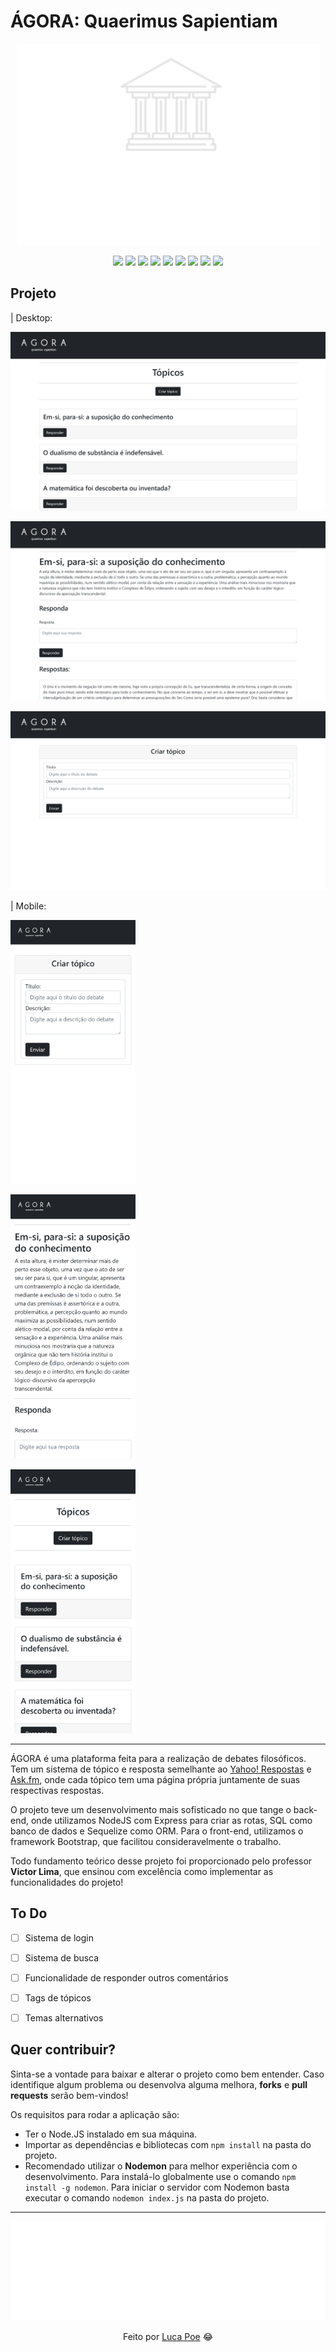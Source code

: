 # ÁGORA: Quaerimus Sapientiam

<p align=center><img src="https://raw.githubusercontent.com/iamthepoe/AGORA/main/public/images/logoc.png"></p>
<div align=center>
		<img src="https://img.shields.io/badge/HTML5-E34F26?style=for-the-badge&logo=html5&logoColor=white">
	<img src="https://img.shields.io/badge/CSS3-1572B6?style=for-the-badge&logo=css3&logoColor=white">
	<img src="https://img.shields.io/badge/Bootstrap-563D7C?style=for-the-badge&logo=bootstrap&logoColor=white">
	<img src="https://img.shields.io/badge/JavaScript-323330?style=for-the-badge&logo=javascript&logoColor=F7DF1E">
	<img src="https://img.shields.io/badge/Node.js-339933?style=for-the-badge&logo=nodedotjs&logoColor=white">
	<img src="https://img.shields.io/badge/EJS-990033?style=for-the-badge&logo=javascript&logoColor=669900">
	<img src="https://img.shields.io/badge/Express.js-000000?		style=for-the-badge&logo=express&logoColor=white">
	<img src="https://img.shields.io/badge/MySQL-005C84?style=for-the-badge&logo=mysql&logoColor=white">
	<img src="https://img.shields.io/badge/Sequelize-52B0E7?style=for-the-badge&logo=Sequelize&logoColor=white">
</div>


<h2>Projeto</h2>
| Desktop:
<p>
<img src="https://raw.githubusercontent.com/iamthepoe/AGORA/main/public/images/desktop%20(2).png">
<p>
<img src="https://raw.githubusercontent.com/iamthepoe/AGORA/main/public/images/desktop%20(1).png">
<p>
<img src="https://raw.githubusercontent.com/iamthepoe/AGORA/main/public/images/desktop%20(3).png">

| Mobile:
<p>
<img src="https://raw.githubusercontent.com/iamthepoe/AGORA/main/public/images/mobile%20(1).png" width='200px'>
<p>
<img src="https://raw.githubusercontent.com/iamthepoe/AGORA/main/public/images/mobile%20(2).png" width='200px'>
<p>
<img src="https://raw.githubusercontent.com/iamthepoe/AGORA/main/public/images/mobile%20(3).png" width='200px'>

<hr>
ÁGORA é uma plataforma feita para a realização de debates filosóficos. Tem um sistema de tópico e resposta semelhante ao <a href="https://pt.wikipedia.org/wiki/Yahoo!_Respostas">Yahoo! Respostas</a> e <a href="https://pt.wikipedia.org/wiki/Ask.fm">Ask.fm</a>, onde cada tópico tem uma página própria juntamente de suas respectivas respostas.

O projeto teve um desenvolvimento mais sofisticado no que tange o back-end, onde utilizamos NodeJS com Express para criar as rotas, SQL como banco de dados e Sequelize como ORM. Para o front-end, utilizamos o framework Bootstrap, que facilitou consideravelmente o trabalho.

Todo fundamento teórico desse projeto foi proporcionado pelo professor <b>Victor Lima</b>, que ensinou com excelência como implementar as funcionalidades do projeto!

<h2>To Do</h2>

- [ ] Sistema de login
- [ ] Sistema de busca
- [ ] Funcionalidade de responder outros comentários
- [ ] Tags de tópicos
- [ ] Temas alternativos



<h2>Quer contribuir?</h2>
Sinta-se a vontade para baixar e alterar o projeto como bem entender. Caso identifique algum problema ou desenvolva alguma melhora, <b>forks</b> e <b>pull requests</b> serão bem-vindos!

Os requisitos para rodar a aplicação são:

<ul>
	<li>Ter o Node.JS instalado em sua máquina.</li>
	<li>Importar as dependências e bibliotecas com <code>npm install</code>  na pasta do projeto.</li>
	<li>Recomendado utilizar o <b>Nodemon</b> para melhor experiência com o desenvolvimento. Para instalá-lo globalmente use o comando <code>npm install -g nodemon</code>. Para iniciar o servidor com Nodemon basta executar o comando <code>nodemon index.js</code> na pasta do projeto.</li>
</ul>
<hr>
<p align=center><img src="https://raw.githubusercontent.com/iamthepoe/AGORA/main/public/images/logo2c.png"></p>
<div align="center">
	Feito por <a href="https://github.com/iamthepoe" target="_blank">Luca Poe</a> 
	&#128514;
</div>


